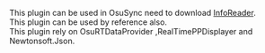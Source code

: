This plugin can be used in OsuSync need to download [InfoReader](http://archaring.xyz/plugins/1.0.10/ConsoleApp1.dll).  
This plugin can be used by reference also.  
This plugin rely on OsuRTDataProvider ,RealTimePPDisplayer and Newtonsoft.Json.

